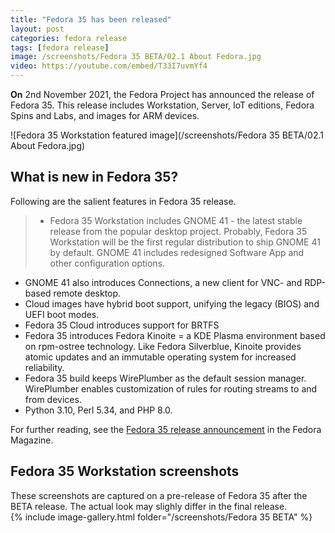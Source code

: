 ```yaml
---
title: "Fedora 35 has been released"
layout: post
categories: fedora release
tags: [fedora release]
image: /screenshots/Fedora 35 BETA/02.1 About Fedora.jpg
video: https://youtube.com/embed/T33I7uvmYf4  
---
```


**On** 2nd November 2021, the Fedora Project has announced the release of Fedora 35. This release includes Workstation, Server, IoT editions, Fedora Spins and Labs, and images for ARM devices.

![Fedora 35 Workstation featured image](/screenshots/Fedora 35 BETA/02.1 About Fedora.jpg)

## What is new in Fedora 35?

Following are the salient features in Fedora 35 release.

> - Fedora 35 Workstation includes GNOME 41 - the latest stable release from the popular desktop project. Probably, Fedora 35 Workstation will be the first regular distribution to ship GNOME 41 by default. GNOME 41 includes redesigned Software App and other configuration options.
- GNOME 41 also introduces Connections, a new client for VNC- and RDP-based remote desktop.
- Cloud images have hybrid boot support, unifying the legacy (BIOS) and UEFI boot modes.
- Fedora 35 Cloud introduces support for BRTFS
- Fedora 35 introduces Fedora Kinoite = a KDE Plasma environment based on rpm-ostree technology. Like Fedora Silverblue, Kinoite provides atomic updates and an immutable operating system for increased reliability.
- Fedora 35 build keeps WirePlumber as the default session manager. WirePlumber enables customization of rules for routing streams to and from devices.
- Python 3.10, Perl 5.34, and PHP 8.0.

For further reading, see the [Fedora 35 release announcement](https://fedoramagazine.org/announcing-fedora-35/) in the Fedora Magazine.

## Fedora 35 Workstation screenshots
<div class="alert alert-info">
These screenshots are captured on a pre-release of Fedora 35 after the BETA release. The actual look may slighly differ in the final release.
</div>
{% include image-gallery.html folder="/screenshots/Fedora 35 BETA" %}
